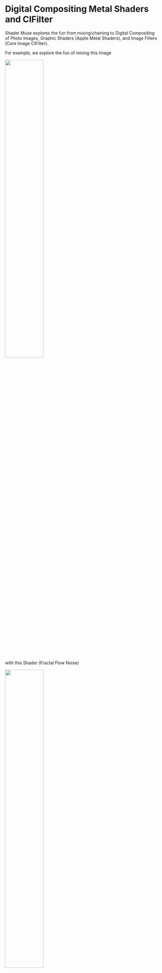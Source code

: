 #  Digital Compositing Metal Shaders and CIFilter

Shader Muse explores the fun from mixing/chaining to Digital Compositing of Photo Images, Graphic Shaders (Apple Metal Shaders), and Image Filters (Core Image CIFilter). 

For example, we explore the fun of mixing this Image 

<img src=documentation/Malacca.JPG width="50%" height="50%">

with this Shader (Fractal Flow Noise)

<img src=documentation/FractalFlowNoise.JPG width="50%" height="50%">

to get this <a href="documentation/FireShaderAndSmokeEffect.mp4">Photo Fire Effects Video</a>.

<img src=documentation/FireFlameShaderPhotoEffect.JPG width="50%" height="50%">

## Fire Flame Shader Photo Effect 

To create the Photo Fire Effect, we first create a "fire like" Shader and use a mask make the "fire" appear natural on our image. For the mask, we compute a Difference of Gaussians of the grayscale image to product a sketch effect that is further used as the mask to create the effect of edges on the image catching fire.

We need to chain several filters to create the mask and a blend with mask filter to put everything together. Our open-source project Shader Muse uses Swift, Core Image CIFilter, and Apple Metal Shader to achieve all this.

#### What is a Shader?

Image Filters is common and easily understood. Many modern software applications or apps provide image filtering capabilities. But then what is a Shader? From Wikipedia, we know that "a shader is a computer program that calculates the appropriate levels of light, darkness, and color during the rendering of a ... process known as shading.". 

In other words, a Shader is a set of computer instructions (computer program) that affects the light, darkness, and color etc. of an image and it runs fast. Beyond the above, it can also perform things like animations or procedural texture image generation.

### Fractal Flow Noise Shader 

* FractalFlowNoiseFilter.swift
* fractalFlowNoise.metal

The Metal Shader we have developed for use in the Fire Effect is a Fractal Flow Noise Shader. This Shader is a fractal sum of a given base image. What this means is that it takes a basic image file, makes many copies of it, some zoomed, some rotated, and blends them together. The blending is not uniform, however. The images that are zoomed smaller (having a higher frequency) will be blended with a lighter weight.  

<img src=documentation/FractalFlowNoise.JPG width="50%" height="50%">

We also animate each copy of the basic image so that they move independently from each other. Furthermore, the animation of the pixels in each copy is dependent on the location of the pixel. Some pixels will move / rotate / scale faster than other pixels. This complex combination gives rise to animation effects that are able to simulate some natural phenomenon such as flame and gas.

#### Fractal Sum

This main work is performed in the 'turbulance_p' function. If you look at it closely, you will notice a loop that makes 24 copies of the image

for (float i= 1.0;i <24.0;i++ )

For each iteration, the image is zoomed out by 1.4, while the weight is reduced by 1.5. The zooming is achieved using the pixel position represented by the variable p described in the previous section

amplitude *= 1.5; //weight
pos *= 1.4; //scale

So the final sum is something like a series as below

val = amplitude * sample(pos) + amplitude * 1/1.5 * sample(pos*1.4)  + amplitude * 1/1.5 * 1/1.5 * sample(pos*1.4*1.4)  + ....

Note : The val (float3) is not just a single value. It is a 3D vector that represents the sampled value of each of the components Red, Green , Blue of the final color that is returned 

Note : To zoom out the image, we simply multiply the sampling coordinates by 1.4 for each iteration.
So, if we originally sample at the uv coordinates 0.0 to 1.0, the next iteration will be sampled at 0.0 to 1.4

#### Animation

To make the result even more interesting, we try to animate each copy of the basic image according to the time elapsed. The animation is a simple movement / shift of the image copy. The higher the frequency (image zoomed smaller), the more it is shifted.

The amount of shift is tracked by the variable newpos. For each iteration, the shift increases like a geometric series

newpos+= t*0.23;

In series form, the new position will take the form
newpos = pos + t * 0.23 + t * t * 0.23 * 0.23 + t * t * t * 0.23 * 0.23 * 0.23 + .....

We do not sample the zoomed copy of the basic image using just the 'newpos' variable. Here, we introduce an additional control parameter known as 'strength'. This 'strength' variable is just a weight to control the amount of shift / movement. For the current implementation, this weight is a constant factor at 0.5. There is no restriction or whatever why it cannot vary according to each iteration.


adv = (newpos - pos)*strength; 
pos = pos + adv;

//comment : take the average between the desired new position and current position and use the value (pos) to sample the image 

Due to the computation of the 'newpos' variable as a linear direction, the animation will generally take the form of a main direction (with varying speeds for each copy). Now we want to make different parts of the image move differently, so we create distribution functions that vary according to the position 'p' of the current pixel. These distribution functions (named pdf and pdf2 for the x and y axes), form a layer that allows each pixel of each image copy to move slightly differently from its neighbors.

Example: for pdf1 and pdf2 functions
float val = abs(atan(p.y*0.9543))*(cos(p.x*0.9532)+sinh(p.y*0.9816));
float val = length(p)*(cos(p.y/p.x*0.9532)+sinh(p.y*0.9816));

The original implementation of these probability distribution functions is based approximately on polar coordinates with the length and arctangent functions.  The actual implementation makes modifications to them largely by trial and error. The main intent is for these functions to be periodic , so you will notice the presence of sinusoidal and hyperbolic functions. To generate an interesting animation, these functions and their parameters are arbitrarily selected, and the reader may want to experiment by plugging different types of functions and parameters values to 'engineer' some other variations.

### Difference of Gaussian Sketch Mask

With the "fire" (Fractal Flow Noise Shader), we now need to make it occur naturally in the original image. In our implementation, we use a Difference of Gaussians for creating the mask. We compute a sketch of the original image and use it as a mask to blend it with the "fire" Shader to make the edges of some parts of the image look like it is catching fire. We can use a node graph of CIFilter to illustrate how we get the mask.   

     Original Image    
     |           
     V           
     CIPhotoEffectNoir    
     |           
     V           
     CIColorInvert    
     |               |     
     V               V     
     CIGaussianBlur  CIGaussianBlur
     |               |     
     V               V     
     CIColorDodgeBlend  

This gives us a mask for our Fire Effect as shown below:

<img src=documentation/GaussianDifferenceMask.JPG width="50%" height="50%">

We use different Radius values in the two Gaussian Blur to vary the output of our Color Dodge Blend. Below are some sample values.

* Gaussian Blur 1 Radius - 14.88 (or 5.18)
* Gaussian Blur 2 Radius - 4.63

## Fire Shader Effect 

     Original Image                         
     |                 
     |                CIFractalFlowNoise   CIColorDodgeBlend 
     |                |                    |     
     V                V                    V     
     CIBlendWithMask 
     
     
The CIBlendWithMask uses the Original Image as the input image, CIFractalFlowNoise as the background image, and the output of CIColorDodgeBlend (DoG) as the mask.

<img src=documentation/FractalFlowNoise.JPG width="50%" height="50%">
          
## Fire Shader Effect - Full Node Graph

     Original Image    
     |                |           
     |                V           
     |                CIPhotoEffectNoir    
     |                |           
     |                V           
     |                CIColorInvert    
     |                |               |     
     |                V               V     
     |                CIGaussianBlur  CIGaussianBlur
     |                |               |     
     |                V               V     
     |                CIColorDodgeBlend    CIFractalFlowNoise
     |                |                    |     
     V                V                    V     
     CIBlendWithMask (input - Original Image, background - CIFractalFlowNoise, mask - CIColorDodgeBlend) 

## Why use Digital Compositing on Shaders?

It is possible to develop a Metal Shader to generate the entire Fire Shader Photo Effect above. But instead, we have chosen to apply Digital Compositing concepts and created a node graph of CIFilter with a considerably basic Metal Shader to achieve the same thing. 

The advantage of doing this is we have surfaced many of the programming steps to something controllable by a user. For example, a graphics designer using an app that uses our Digital Compositing Shader node graph can easily swap in a better "fire" or "mask". Or add additional steps to control the exposure or color correct their video.

### Just in case, what is Digital Compositing?

Digital Compositing (node-based) is the process of combining multiple seemingly simple nodes to render and achieve a desired result. The paradigm of a node-based tool involves linking basic media objects onto a procedural map or node graph and then intuitively laying out each of the steps in a sequential progression of inputs and outputs. Any parameters from an earlier step can be modified to change the final outcome, with the results instantly being visible to you, and each of the nodes, being procedural, can be easily reused, saving time and effort.

## Digital Compositing Pipeline - Beyond a Node Graph

We can also express the node graph above succinctly in English as a list of steps with a Digital Compositing Pipeline below. 

0. Original Image (none)
1. Photo Effect Noir (0)
2. Color Invert (1)
3. Gaussian Blur (2)
4. Gaussian Blur (2)
5. Color Dodge Blend (3,4)
6. Fractal Flow Noise (none)
7. Blend With Mask (input - 0, background - 6, mask - 5)

The (0) in step 1 refers to the input image used by the Photo Effect Noir filter. Steps 3, 4, and 5 compute the Difference of Gaussians of the grayscale image to produce a sketch effect that is further used as a mask to create the effects of edges catching fire. 

## Why use a Digital Compositing Pipeline?

Find out more on Nodef [Open Digital Compositing Pipeline](https://github.com/Misfits-Rebels-Outcasts/Nodef/blob/main/documentation/NodeBasedCompositingOnMobile.md)

For one, we can express our Digital Compositing Pipeline as a simple list:

<img src=documentation/FireShaderEffectsDigitalCompositingPipeline.jpeg width="40%" height="40%">

Check out the compiled app of Shader Muse - Pipeline - at the following:

https://apps.apple.com/us/app/nodef-photo-filters-effects/id1640788489

## Adding Smoke to Fire

1. In the Presets of the app, tap on the FIRE preset to apply what we have described above to our photo.

<img src=documentation/FirePreset.jpeg width="40%" height="40%">

2. Tap on the "f" button.
3. Add an "FBM Noise" Shader.
4. Add a "Mix" Composite Filter.
5. Tap on the "Mix" node, change the Background to "7".

<img src=documentation/FireShaderEffectsDigitalCompositingPipeline.jpeg width="40%" height="40%">

# List of Metal Shaders  

* FBM Noise - based on 2D Noise by Morgan Mcguire @morgan3d
* [Fractal Flow Noise Shader](documentation/FractalFlowNoiseShader.md)
* Particles

and over 150 CIFilter for Digital Compositing

# Open-Source Project (GPLv2)

* Source Code (Coming Soon) - in the code folder

## Platform

* iOS
* iPadOS
* Mac

## Programming Language

* Swift
* Metal Shading Language

# Epilogue

After the plague, "quando nella egregia città di Fiorenza, oltre a ogn'altra italica bellissima, pervenne la mortifera pestilenza" (Decameron), while traveling, in the beautiful far east town of Malacca, a fire occured, and both the town and skyline in front of our window was ablazed with a red orange color. 

Memento Mori, Memento Vivere.





